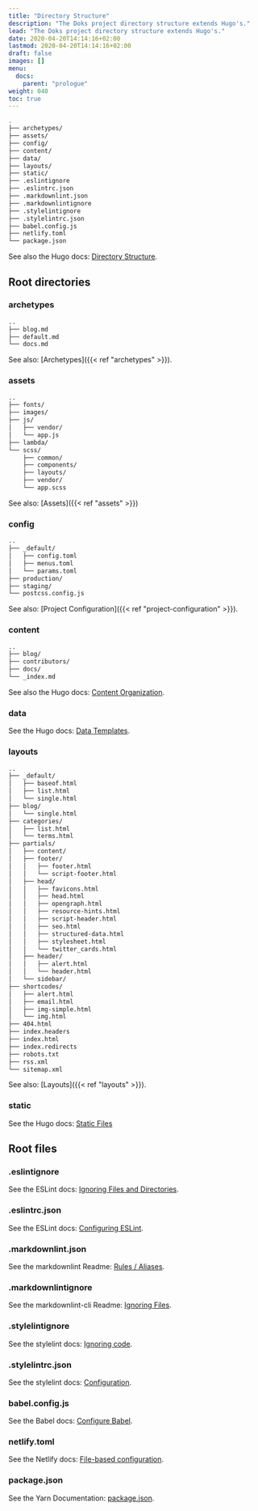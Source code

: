 ```yaml
---
title: "Directory Structure"
description: "The Doks project directory structure extends Hugo's."
lead: "The Doks project directory structure extends Hugo's."
date: 2020-04-20T14:14:16+02:00
lastmod: 2020-04-20T14:14:16+02:00
draft: false
images: []
menu: 
  docs:
    parent: "prologue"
weight: 040
toc: true
---
```


```bash
.
├── archetypes/
├── assets/
├── config/
├── content/
├── data/
├── layouts/
├── static/
├── .eslintignore
├── .eslintrc.json
├── .markdownlint.json
├── .markdownlintignore
├── .stylelintignore
├── .stylelintrc.json
├── babel.config.js
├── netlify.toml
└── package.json
```

See also the Hugo docs: [Directory Structure](https://gohugo.io/getting-started/directory-structure/).

## Root directories

### archetypes

```bash
..
├── blog.md
├── default.md
└── docs.md
```

See also: [Archetypes]({{< ref "archetypes" >}}).

### assets

```bash
..
├── fonts/
├── images/
├── js/
│   ├── vendor/
│   └── app.js
├── lambda/
└── scss/
    ├── common/
    ├── components/
    ├── layouts/
    ├── vendor/
    └── app.scss
```

See also: [Assets]({{< ref "assets" >}})

### config

```bash
..
├── _default/
│   ├── config.toml
│   ├── menus.toml
│   └── params.toml
├── production/
├── staging/
└── postcss.config.js
```

See also: [Project Configuration]({{< ref "project-configuration" >}}).

### content

```bash
..
├── blog/
├── contributors/
├── docs/
└── _index.md
```

See also the Hugo docs: [Content Organization](https://gohugo.io/content-management/organization/).

### data

See the Hugo docs: [Data Templates](https://gohugo.io/templates/data-templates/).

### layouts

```bash
..
├── _default/
│   ├── baseof.html
│   ├── list.html
│   └── single.html
├── blog/
│   └── single.html
├── categories/
│   ├── list.html
│   └── terms.html
├── partials/
│   ├── content/
│   ├── footer/
│   │   ├── footer.html
│   │   └── script-footer.html
│   ├── head/
│   │   ├── favicons.html
│   │   ├── head.html
│   │   ├── opengraph.html
│   │   ├── resource-hints.html
│   │   ├── script-header.html
│   │   ├── seo.html
│   │   ├── structured-data.html
│   │   ├── stylesheet.html
│   │   └── twitter_cards.html
│   ├── header/
│   │   ├── alert.html
│   │   └── header.html
│   └── sidebar/
├── shortcodes/
│   ├── alert.html
│   ├── email.html
│   ├── img-simple.html
│   └── img.html
├── 404.html
├── index.headers
├── index.html
├── index.redirects
├── robots.txt
├── rss.xml
└── sitemap.xml
```

See also: [Layouts]({{< ref "layouts" >}}).

### static

See the Hugo docs: [Static Files](https://gohugo.io/content-management/static-files/)

## Root files

### .eslintignore

See the ESLint docs: [Ignoring Files and Directories](https://eslint.org/docs/user-guide/configuring#ignoring-files-and-directories).

### .eslintrc.json

See the ESLint docs: [Configuring ESLint](https://eslint.org/docs/user-guide/configuring).

### .markdownlint.json

See the markdownlint Readme: [Rules / Aliases](https://github.com/DavidAnson/markdownlint#rules--aliases).

### .markdownlintignore

See the markdownlint-cli Readme: [Ignoring Files](https://github.com/igorshubovych/markdownlint-cli#ignoring-files).

### .stylelintignore

See the stylelint docs: [Ignoring code](https://stylelint.io/user-guide/ignore-code).

### .stylelintrc.json

See the stylelint docs: [Configuration](https://stylelint.io/user-guide/configure).

### babel.config.js

See the Babel docs: [Configure Babel](https://babeljs.io/docs/en/configuration).

### netlify.toml

See the Netlify docs: [File-based configuration](https://docs.netlify.com/configure-builds/file-based-configuration/).

### package.json

See the Yarn Documentation: [package.json](https://classic.yarnpkg.com/en/docs/package-json/).

